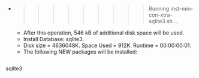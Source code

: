 * >>>>>>>>> Running inst-min-con-xtra-sqlite3.sh ...
  * After this operation, 546 kB of additional disk space will be used.
  * Install Database: sqlite3.
  * Disk size = 4636048K. Space Used = 912K. Runtime = 00:00:00:01.
  * The following NEW packages will be installed:
  ```bash
sqlite3
  ```
